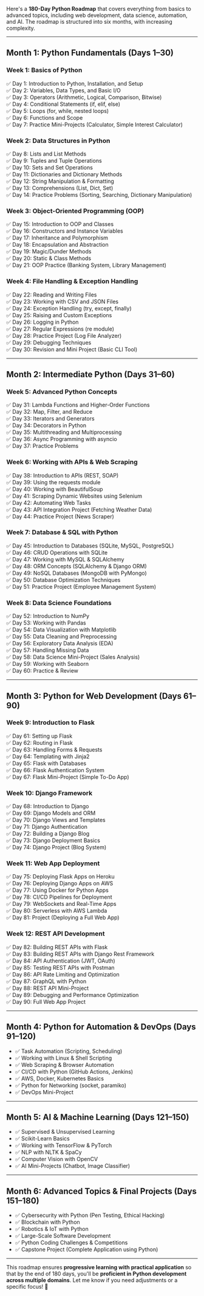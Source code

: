 Here's a **180-Day Python Roadmap** that covers everything from basics to advanced topics, including web development, data science, automation, and AI. The roadmap is structured into six months, with increasing complexity.

---

## **Month 1: Python Fundamentals (Days 1–30)**  
### **Week 1: Basics of Python**  
✅ Day 1: Introduction to Python, Installation, and Setup  
✅ Day 2: Variables, Data Types, and Basic I/O  
✅ Day 3: Operators (Arithmetic, Logical, Comparison, Bitwise)  
✅ Day 4: Conditional Statements (if, elif, else)  
✅ Day 5: Loops (for, while, nested loops)  
✅ Day 6: Functions and Scope  
✅ Day 7: Practice Mini-Projects (Calculator, Simple Interest Calculator)

### **Week 2: Data Structures in Python**  
✅ Day 8: Lists and List Methods  
✅ Day 9: Tuples and Tuple Operations  
✅ Day 10: Sets and Set Operations  
✅ Day 11: Dictionaries and Dictionary Methods  
✅ Day 12: String Manipulation & Formatting  
✅ Day 13: Comprehensions (List, Dict, Set)  
✅ Day 14: Practice Problems (Sorting, Searching, Dictionary Manipulation)

### **Week 3: Object-Oriented Programming (OOP)**  
✅ Day 15: Introduction to OOP and Classes  
✅ Day 16: Constructors and Instance Variables  
✅ Day 17: Inheritance and Polymorphism  
✅ Day 18: Encapsulation and Abstraction  
✅ Day 19: Magic/Dunder Methods  
✅ Day 20: Static & Class Methods  
✅ Day 21: OOP Practice (Banking System, Library Management)

### **Week 4: File Handling & Exception Handling**  
✅ Day 22: Reading and Writing Files  
✅ Day 23: Working with CSV and JSON Files  
✅ Day 24: Exception Handling (try, except, finally)  
✅ Day 25: Raising and Custom Exceptions  
✅ Day 26: Logging in Python  
✅ Day 27: Regular Expressions (re module)  
✅ Day 28: Practice Project (Log File Analyzer)  
✅ Day 29: Debugging Techniques  
✅ Day 30: Revision and Mini Project (Basic CLI Tool)

---

## **Month 2: Intermediate Python (Days 31–60)**  
### **Week 5: Advanced Python Concepts**  
✅ Day 31: Lambda Functions and Higher-Order Functions  
✅ Day 32: Map, Filter, and Reduce  
✅ Day 33: Iterators and Generators  
✅ Day 34: Decorators in Python  
✅ Day 35: Multithreading and Multiprocessing  
✅ Day 36: Async Programming with asyncio  
✅ Day 37: Practice Problems  

### **Week 6: Working with APIs & Web Scraping**  
✅ Day 38: Introduction to APIs (REST, SOAP)  
✅ Day 39: Using the requests module  
✅ Day 40: Working with BeautifulSoup  
✅ Day 41: Scraping Dynamic Websites using Selenium  
✅ Day 42: Automating Web Tasks  
✅ Day 43: API Integration Project (Fetching Weather Data)  
✅ Day 44: Practice Project (News Scraper)

### **Week 7: Database & SQL with Python**  
✅ Day 45: Introduction to Databases (SQLite, MySQL, PostgreSQL)  
✅ Day 46: CRUD Operations with SQLite  
✅ Day 47: Working with MySQL & SQLAlchemy  
✅ Day 48: ORM Concepts (SQLAlchemy & Django ORM)  
✅ Day 49: NoSQL Databases (MongoDB with PyMongo)  
✅ Day 50: Database Optimization Techniques  
✅ Day 51: Practice Project (Employee Management System)

### **Week 8: Data Science Foundations**  
✅ Day 52: Introduction to NumPy  
✅ Day 53: Working with Pandas  
✅ Day 54: Data Visualization with Matplotlib  
✅ Day 55: Data Cleaning and Preprocessing  
✅ Day 56: Exploratory Data Analysis (EDA)  
✅ Day 57: Handling Missing Data  
✅ Day 58: Data Science Mini-Project (Sales Analysis)  
✅ Day 59: Working with Seaborn  
✅ Day 60: Practice & Review

---

## **Month 3: Python for Web Development (Days 61–90)**  
### **Week 9: Introduction to Flask**  
✅ Day 61: Setting up Flask  
✅ Day 62: Routing in Flask  
✅ Day 63: Handling Forms & Requests  
✅ Day 64: Templating with Jinja2  
✅ Day 65: Flask with Databases  
✅ Day 66: Flask Authentication System  
✅ Day 67: Flask Mini-Project (Simple To-Do App)

### **Week 10: Django Framework**  
✅ Day 68: Introduction to Django  
✅ Day 69: Django Models and ORM  
✅ Day 70: Django Views and Templates  
✅ Day 71: Django Authentication  
✅ Day 72: Building a Django Blog  
✅ Day 73: Django Deployment Basics  
✅ Day 74: Django Project (Blog System)

### **Week 11: Web App Deployment**  
✅ Day 75: Deploying Flask Apps on Heroku  
✅ Day 76: Deploying Django Apps on AWS  
✅ Day 77: Using Docker for Python Apps  
✅ Day 78: CI/CD Pipelines for Deployment  
✅ Day 79: WebSockets and Real-Time Apps  
✅ Day 80: Serverless with AWS Lambda  
✅ Day 81: Project (Deploying a Full Web App)

### **Week 12: REST API Development**  
✅ Day 82: Building REST APIs with Flask  
✅ Day 83: Building REST APIs with Django Rest Framework  
✅ Day 84: API Authentication (JWT, OAuth)  
✅ Day 85: Testing REST APIs with Postman  
✅ Day 86: API Rate Limiting and Optimization  
✅ Day 87: GraphQL with Python  
✅ Day 88: REST API Mini-Project  
✅ Day 89: Debugging and Performance Optimization  
✅ Day 90: Full Web App Project

---

## **Month 4: Python for Automation & DevOps (Days 91–120)**  
- ✅ Task Automation (Scripting, Scheduling)  
- ✅ Working with Linux & Shell Scripting  
- ✅ Web Scraping & Browser Automation  
- ✅ CI/CD with Python (GitHub Actions, Jenkins)  
- ✅ AWS, Docker, Kubernetes Basics  
- ✅ Python for Networking (socket, paramiko)  
- ✅ DevOps Mini-Project  

---

## **Month 5: AI & Machine Learning (Days 121–150)**  
- ✅ Supervised & Unsupervised Learning  
- ✅ Scikit-Learn Basics  
- ✅ Working with TensorFlow & PyTorch  
- ✅ NLP with NLTK & SpaCy  
- ✅ Computer Vision with OpenCV  
- ✅ AI Mini-Projects (Chatbot, Image Classifier)  

---

## **Month 6: Advanced Topics & Final Projects (Days 151–180)**  
- ✅ Cybersecurity with Python (Pen Testing, Ethical Hacking)  
- ✅ Blockchain with Python  
- ✅ Robotics & IoT with Python  
- ✅ Large-Scale Software Development  
- ✅ Python Coding Challenges & Competitions  
- ✅ Capstone Project (Complete Application using Python)  

---

This roadmap ensures **progressive learning with practical application** so that by the end of 180 days, you'll be **proficient in Python development across multiple domains**. Let me know if you need adjustments or a specific focus! 🚀